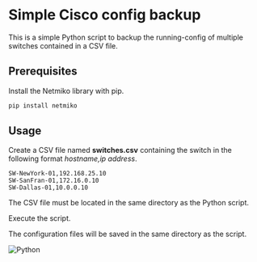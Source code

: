 # Simple Cisco config backup
This is a simple Python script to backup the running-config of multiple switches contained in a CSV file.

## Prerequisites
Install the Netmiko library with pip.

```python
pip install netmiko
```
## Usage
Create a CSV file named **switches.csv** containing the switch in the following format *hostname,ip address*. 

```
SW-NewYork-01,192.168.25.10
SW-SanFran-01,172.16.0.10
SW-Dallas-01,10.0.0.10
```

The CSV file must be located in the same directory as the Python script.

Execute the script.

The configuration files will be saved in the same directory as the script.

![Python](https://img.shields.io/badge/python-3670A0?style=for-the-badge&logo=python&logoColor=ffdd54)
